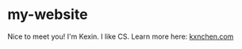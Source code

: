 # my-website
Nice to meet you! I'm Kexin. I like CS. Learn more here: [kxnchen.com](https://kxnchen.com/)
